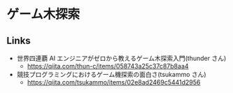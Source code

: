 # ゲーム木探索

## Links

- 世界四連覇 AI エンジニアがゼロから教えるゲーム木探索入門(thunder さん)
  - https://qiita.com/thun-c/items/058743a25c37c87b8aa4
- 競技プログラミングにおけるゲーム機探索の面白さ(tsukammo さん)
  - https://qiita.com/tsukammo/items/02e8ad2469c5441d2956
